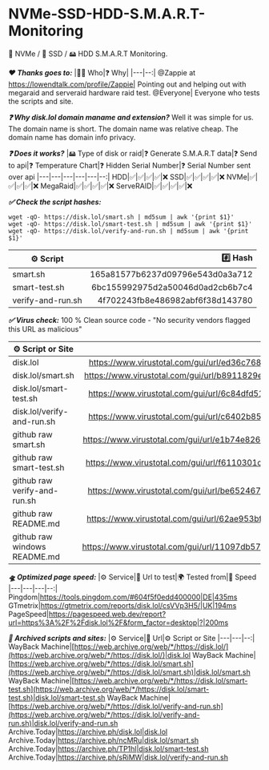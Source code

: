 # NVMe-SSD-HDD-S.M.A.R.T-Monitoring
🚀 NVMe / 🚀 SSD / 🖴 HDD S.M.A.R.T Monitoring. 

***❤️ Thanks goes to:***
|👨👩 Who|❓ Why|
|---|--:|
@Zappie at https://lowendtalk.com/profile/Zappie| Pointing out and helping out with megaraid and serveraid hardware raid test.
@Everyone| Everyone who tests the scripts and site.

***❓ Why disk.lol domain maname and extension?***
Well it was simple for us. The domain name is short. The domain name was relative cheap. The domain name has domain info privacy.

***❓ Does it works?***
|🖴 Type of disk or raid|❓ Generate S.M.A.R.T data|❓ Send to api|❓ Temperature Chart|❓ Hidden Serial Number|❓ Serial Number sent over api
|---|---|---|---|---|--:|
HDD|✅|✅|✅|✅|❌
SSD|✅|✅|✅|✅|❌
NVMe|✅|✅|✅|✅|❌
MegaRaid|✅|✅|✅|✅|❌
ServeRAID|✅|✅|✅|✅|❌

***✅ Check the script hashes:***
```
wget -qO- https://disk.lol/smart.sh | md5sum | awk '{print $1}'
wget -qO- https://disk.lol/smart-test.sh | md5sum | awk '{print $1}'
wget -qO- https://disk.lol/verify-and-run.sh | md5sum | awk '{print $1}'
```
|⚙️ Script|#️⃣ Hash|
|---|--:|
smart.sh|165a81577b6237d09796e543d0a3a712
smart-test.sh|6bc155992975d2a50046d0ad2cb6b7c4
verify-and-run.sh|4f702243fb8e486982abf6f38d143780


***✅ Virus check:***
100 % Clean source code - "No security vendors flagged this URL as malicious"

|⚙️ Script or Site|📄 Url to verify|
|---|--:|
disk.lol|https://www.virustotal.com/gui/url/ed36c768c961b2e7d62b1560fb3eeb0ce8267a73dc1f24ebb46e4619c0f3dc71
disk.lol/smart.sh|https://www.virustotal.com/gui/url/b8911829e94fd0b1347e1405484bc7c227249fe2968e7ecb473929775596abcc
disk.lol/smart-test.sh|https://www.virustotal.com/gui/url/6c84dfd510d55eb21360b28876a73740e96e41abad99a692ea3f1aa996fa6940
disk.lol/verify-and-run.sh|https://www.virustotal.com/gui/url/c6402b85a9753e3c988870ee2d54019453e0ad41afcd773f0052158034fa3f29
github raw smart.sh|https://www.virustotal.com/gui/url/e1b74e82688c8190e9192c4699cbe6b9cc23c16b35fa49579918b0129ed82e75
github raw smart-test.sh|https://www.virustotal.com/gui/url/f6110301df8cd009d04392e0a6aa04cce32857c8e8a51d5e851c10a029b08027
github raw verify-and-run.sh|https://www.virustotal.com/gui/url/be6524676e2e8251f74db150e371b9db3d87a708fd7692eb715a221f5246eb5f
github raw README.md| https://www.virustotal.com/gui/url/62ae953bfb4c531fdcb7d268369ac610ade6a46209b84c153a54877dc18d018c
github raw windows README.md|https://www.virustotal.com/gui/url/11097db574e0716a6df2dea9434b4ba0834a961d72864cb8b769b92ba7a75318

***🛸 Optimized page speed:***
|⚙️ Service|📄 Url to test|🌍 Tested from|🚀 Speed
|---|---|---|--:|
Pingdom|https://tools.pingdom.com/#604f5f0edd400000|DE|435ms
GTmetrix|https://gtmetrix.com/reports/disk.lol/csVVp3H5/|UK|194ms
PageSpeed|https://pagespeed.web.dev/report?url=https%3A%2F%2Fdisk.lol%2F&form_factor=desktop|?|200ms

***💾 Archived scripts and sites:***
|⚙️ Service|📄 Url|⚙️ Script or Site
|---|---|--:|
WayBack Machine|[https://web.archive.org/web/*/https://disk.lol/](https://web.archive.org/web/*/https://disk.lol/)|disk.lol
WayBack Machine|[https://web.archive.org/web/*/https://disk.lol/smart.sh](https://web.archive.org/web/*/https://disk.lol/smart.sh)|disk.lol/smart.sh
WayBack Machine|[https://web.archive.org/web/*/https://disk.lol/smart-test.sh](https://web.archive.org/web/*/https://disk.lol/smart-test.sh)|disk.lol/smart-test.sh
WayBack Machine|[https://web.archive.org/web/*/https://disk.lol/verify-and-run.sh](https://web.archive.org/web/*/https://disk.lol/verify-and-run.sh)|disk.lol/verify-and-run.sh
Archive.Today|https://archive.ph/disk.lol|disk.lol
Archive.Today|https://archive.ph/ncMRu|disk.lol/smart.sh
Archive.Today|https://archive.ph/TP1hl|disk.lol/smart-test.sh
Archive.Today|https://archive.ph/sRiMW|disk.lol/verify-and-run.sh
